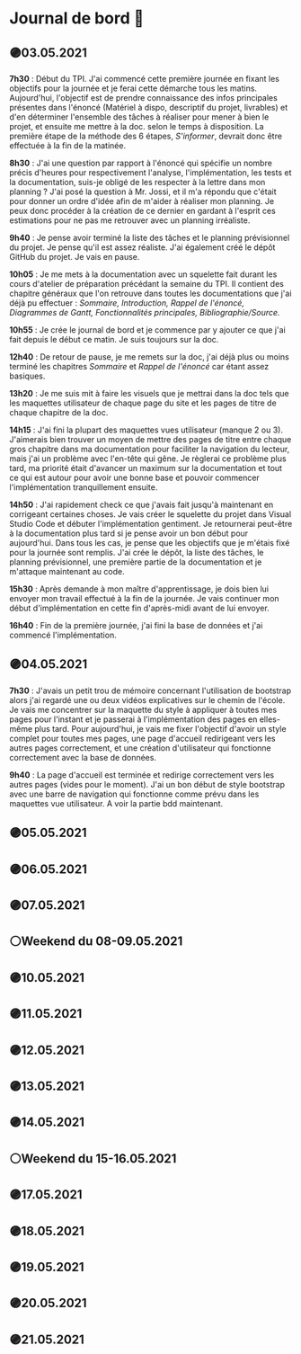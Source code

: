 # Journal de bord 📖  

## 🟣03.05.2021
**7h30** : Début du TPI. J'ai commencé cette première journée en fixant les objectifs pour la journée et je ferai cette démarche tous les matins. Aujourd'hui, l'objectif est de prendre connaissance des infos principales présentes dans l'énoncé (Matériel à dispo, descriptif du projet, livrables) et d'en déterminer l'ensemble des tâches à réaliser pour mener à bien le projet, et ensuite me mettre à la doc. selon le temps à disposition. La première étape de la méthode des 6 étapes, *S'informer*, devrait donc être effectuée à la fin de la matinée. 

**8h30** : J'ai une question par rapport à l'énoncé qui spécifie un nombre précis d'heures pour respectivement l'analyse, l'implémentation, les tests et la documentation, suis-je obligé de les respecter à la lettre dans mon planning ? J'ai posé la question à Mr. Jossi, et il m'a répondu que c'était pour donner un ordre d'idée afin de m'aider à réaliser mon planning. Je peux donc procéder à la création de ce dernier en gardant à l'esprit ces estimations pour ne pas me retrouver avec un planning irréaliste.

**9h40** : Je pense avoir terminé la liste des tâches et le planning prévisionnel du projet. Je pense qu'il est assez réaliste. J'ai également créé le dépôt GitHub du projet. Je vais en pause. 

**10h05** :  Je me mets à la documentation avec un squelette fait durant les cours d'atelier de préparation précédant la semaine du TPI. Il contient des chapitre généraux que l'on retrouve dans toutes les documentations que j'ai déjà pu effectuer : *Sommaire, Introduction, Rappel de l'énoncé, Diagrammes de Gantt, Fonctionnalités principales, Bibliographie/Source.*

**10h55** : Je crée le journal de bord et je commence par y ajouter ce que j'ai fait depuis le début ce matin. Je suis toujours sur la doc. 

**12h40** : De retour de pause, je me remets sur la doc, j'ai déjà plus ou moins terminé les chapitres *Sommaire* et *Rappel de l'énoncé* car étant assez basiques. 

**13h20** : Je me suis mit à faire les visuels que je mettrai dans la doc tels que les maquettes utilisateur de chaque page du site et les pages de titre de chaque chapitre de la doc. 

**14h15** : J'ai fini la plupart des maquettes vues utilisateur (manque 2 ou 3). J'aimerais bien trouver un moyen de mettre des pages de titre entre chaque gros chapitre dans ma documentation pour faciliter la navigation du lecteur, mais j'ai un problème avec l'en-tête qui gêne. Je règlerai ce problème plus tard, ma priorité était d'avancer un maximum sur la documentation et tout ce qui est autour pour avoir une bonne base et pouvoir commencer l'implémentation tranquillement ensuite.

**14h50** : J'ai rapidement check ce que j'avais fait jusqu'à maintenant en corrigeant certaines choses. Je vais créer le squelette du projet dans Visual Studio Code et débuter l'implémentation gentiment. Je retournerai peut-être à la documentation plus tard si je pense avoir un bon début pour aujourd'hui. Dans tous les cas, je pense que les objectifs que je m'étais fixé pour la journée sont remplis. J'ai crée le dépôt, la liste des tâches, le planning prévisionnel, une première partie de la documentation et je m'attaque maintenant au code.  

**15h30** : Après demande à mon maître d'apprentissage, je dois bien lui envoyer mon travail effectué à la fin de la journée. Je vais continuer mon début d'implémentation en cette fin d'après-midi avant de lui envoyer.

**16h40** : Fin de la première journée, j'ai fini la base de données et j'ai commencé l'implémentation.

## 🟣04.05.2021
**7h30** : J'avais un petit trou de mémoire concernant l'utilisation de bootstrap alors j'ai regardé une ou deux vidéos explicatives sur le chemin de l'école. Je vais me concentrer sur la maquette du style à appliquer à toutes mes pages pour l'instant et je passerai à l'implémentation des pages en elles-même plus tard. Pour aujourd'hui, je vais me fixer l'objectif d'avoir un style complet pour toutes mes pages, une page d'accueil redirigeant vers les autres pages correctement, et une création d'utilisateur qui fonctionne correctement avec la base de données.

**9h40** : La page d'accueil est terminée et redirige correctement vers les autres pages (vides pour le moment). J'ai un bon début de style bootstrap avec une barre de navigation qui fonctionne comme prévu dans les maquettes vue utilisateur. A voir la partie bdd maintenant.
## 🟣05.05.2021

## 🟣06.05.2021

## 🟣07.05.2021

## ⚪Weekend du 08-09.05.2021

## 🟣10.05.2021

## 🟣11.05.2021

## 🟣12.05.2021

## 🟣13.05.2021

## 🟣14.05.2021

## ⚪Weekend du 15-16.05.2021

## 🟣17.05.2021

## 🟣18.05.2021

## 🟣19.05.2021

## 🟣20.05.2021

## 🟣21.05.2021
